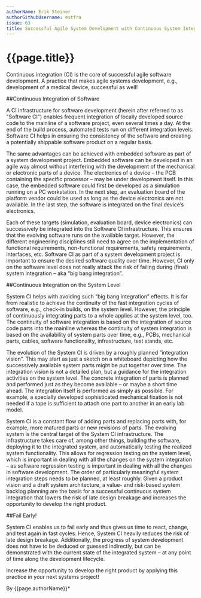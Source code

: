 ```yaml
---
authorName: Erik Steiner
authorGithubUsername: estfra
issue: 63
title: Successful Agile System Development with Continuous System Integration
---
```

# {{page.title}}

Continuous integration (CI) is the core of successful agile software development. A practice that makes agile systems development, e.g., development of a medical device, successful as well!

##Continuous Integration of Software

A CI infrastructure for software development (herein after referred to as "Software CI") enables frequent integration of locally developed source code to the mainline of a software project, even several times a day. At the end of the build process, automated tests run on different integration levels. Software CI helps in ensuring the consistency of the software and creating a potentially shippable software product on a regular basis.

The same advantages can be achieved with embedded software as part of a system development project. Embedded software can be developed in an agile way almost without interfering with the development of the mechanical or electronic parts of a device.
The electronics of a device – the PCB containing the specific processor – may be under development itself. In this case, the embedded software could first be developed as a simulation running on a PC workstation. In the next step, an evaluation board of the platform vendor could be used as long as the device electronics are not available. In the last step, the software is integrated on the final device’s electronics.

Each of these targets (simulation, evaluation board, device electronics) can successively be integrated into the Software CI infrastructure. This ensures that the evolving software runs on the available target. However, the different engineering disciplines still need to agree on the implementation of functional requirements, non-functional requirements, safety requirements, interfaces, etc.
Software CI as part of a system development project is important to ensure the desired software quality over time. However, CI only on the software level does not really attack the risk of failing during (final) system integration – aka “big bang integration”.

##Continuous Integration on the System Level

System CI helps with avoiding such “big bang integration” effects. It is far from realistic to achieve the continuity of the fast integration cycles of software, e.g., check-in builds, on the system level. However, the principle of continuously integrating parts to a whole applies at the system level, too.
The continuity of software integration is based on the integration of source code parts into the mainline whereas the continuity of system integration is based on the availability of system parts over time, e.g., PCBs, mechanical parts, cables, software functionality, infrastructure, test stands, etc.

The evolution of the System CI is driven by a roughly planned “integration vision”. This may start as just a sketch on a whiteboard depicting how the successively available system parts might be put together over time. The integration vision is not a detailed plan, but a guidance for the integration activities on the system level.
The concrete integration of parts is planned and performed just as they become available – or maybe a short time ahead. The integration itself is performed as simply as possible. For example, a specially developed sophisticated mechanical fixation is not needed if a tape is sufficient to attach one part to another in an early lab model.

System CI is a constant flow of adding parts and replacing parts with, for example, more matured parts or new revisions of parts. The evolving system is the central target of the System CI infrastructure. The infrastructure takes care of, among other things, building the software, deploying it to the integrated system, and automatically testing the realized system functionality.
This allows for regression testing on the system level, which is important in dealing with all the changes on the system integration – as software regression testing is important in dealing with all the changes in software development.
The order of particularly meaningful system integration steps needs to be planned, at least roughly. Given a product vision and a draft system architecture, a value- and risk-based system backlog planning are the basis for a successful continuous system integration that lowers the risk of late design breakage and increases the opportunity to develop the right product.

##Fail Early!

System CI enables us to fail early and thus gives us time to react, change, and test again in fast cycles. Hence, System CI heavily reduces the risk of late design breakage. Additionally, the progress of system development does not have to be deduced or guessed indirectly, but can be demonstrated with the current state of the integrated system – at any point of time along the development lifecycle. 

Increase the opportunity to develop the right product by applying this practice in your next systems project!



By {{page.authorName}}*
